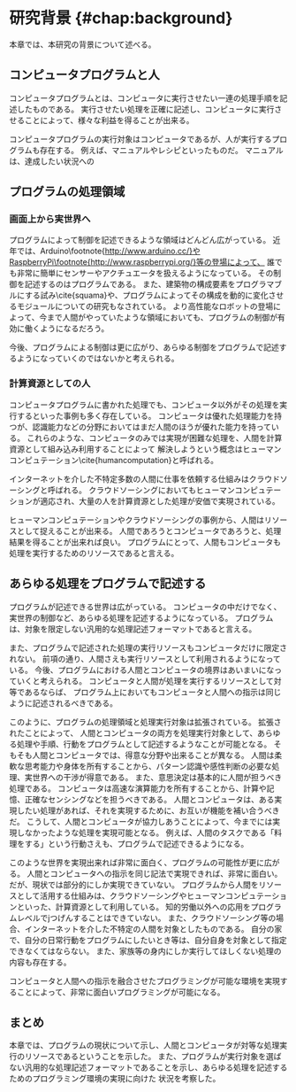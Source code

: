 # 研究背景 {#chap:background}

本章では、本研究の背景について述べる。

<!--  

背景は状況説明

- 人と計算機のプログラムは似ている、ということを示す
- プログラムは実行者を選ばない、ということを示す
- プログラムは処理するフィールドを選ばない、ということを示す
- プログラムは汎用的な処理記述フォーマットである、ということを示す

- プログラムによって、フィールドを選ばずに、人と計算機への指示する手法を提案する

-->

## コンピュータプログラムと人  

<!-- SICPの序文とかから

- プログラムは処理手順が記述されたもの
- コンピュータプログラムは、コンピュータに実行してもらいたい処理を記述しておく手順書である。
- 一方で、人間にとってもプログラムというものは存在する。
- 例えば、マニュアルやレシピといったものだ。
- また、音楽の演奏会のプログラムなども、演奏会全体の一連の処理の流れを記述しておくものである。
- 両者を比べると、非常に類似している
- 画像で示す
- プログラムとは、実行したい処理を記述するものであり、その実行対象は選ばれない。
- コンピュータのほうが得意だからコンピュータにやらせているだけであって、人間がやっても良いのである。
- 実際に、HumanComputationという概念もあり、プログラムにとっては結果さえ得られれば実行者はなんでも良くなってる


-->
コンピュータプログラムとは、コンピュータに実行させたい一連の処理手順を記述したものである。
実行させたい処理を正確に記述し、コンピュータに実行させることによって、様々な利益を得ることが出来る。

コンピュータプログラムの実行対象はコンピュータであるが、人が実行するプログラムも存在する。
例えば、マニュアルやレシピといったものだ。
マニュアルは、達成したい状況への

## プログラムの処理領域

<!-- もっと、人と計算機が協調しあって処理を進めていくというモデルについて述べるべき -->

### 画面上から実世界へ

<!-- - プログラムで制御を記述できる領域は広がっている
- センサやアクチュエータが簡単に使える
- プログラマブルな建築やプログラムによって動的に構成を変える物質の研究もされている
- プログラムで制御しない空間というのはなくなっていくのでは -->

プログラムによって制御を記述できるような領域はどんどん広がっている。
近年では、Arduino\footnote{http://www.arduino.cc/}やRaspberryPi\footnote{http://www.raspberrypi.org/}等の登場によって、
誰でも非常に簡単にセンサーやアクチュエータを扱えるようになっている。
その制御を記述するのはプログラムである。
また、建築物の構成要素をプログラマブルにする試み\cite{squama}や、プログラムによってその構成を動的に変化させるモジュールについての研究もなされている。
より高性能なロボットの登場によって、今まで人間がやっていたような領域においても、プログラムの制御が有効に働くようになるだろう。
<!-- ロボット系の研究事例があれば出したい -->
今後、プログラムによる制御は更に広がり、あらゆる制御をプログラムで記述するようになっていくのではないかと考えられる。

### 計算資源としての人

<!--
- プログラムに書かれた処理を実行する対象はコンピュータだけではなくなっている
- コンピュータのみでは解決が困難な問題を、人間を計算資源として利用することで解決する手法はヒューマンコンピュテーションと呼ばれる。
- 人間はプログラムとって、コンピュータと同じ、処理を実行する対象にすぎないのである

- 前述の項目を考えると、プログラムの 領域は実世界にも広がっている。
- 人間によって実世界も操作できるならば、計算資源というよりも〇〇資源と言える。

(ついでに、入れるかわからないけど) スマホとかの流通で、人間は常にインターネットに繋がれる。
つまり、インターネットを介していつでもプログラムから参照可能になっている。
非常に計算資源としてもやりやすい。

 -->

コンピュータプログラムに書かれた処理でも、コンピュータ以外がその処理を実行するといった事例も多く存在している。
コンピュータは優れた処理能力を持つが、認識能力などの分野においてはまだ人間のほうが優れた能力を持っている。
これらのような、コンピュータのみでは実現が困難な処理を、人間を計算資源として組み込み利用することによって
解決しようという概念はヒューマンコンピュテーション\cite{humancomputation}と呼ばれる。
<!-- reCAPTCHA, VizWizを出す -->

インターネットを介した不特定多数の人間に仕事を依頼する仕組みはクラウドソーシングと呼ばれる。
クラウドソーシングにおいてもヒューマンコンピュテーションが適応され、大量の人を計算資源とした処理が安価で実現されている。
<!-- turkit, crowdforge, 大人数を利用した例が欲しい -->

ヒューマンコンピュテーションやクラウドソーシングの事例から、人間はリソースとして捉えることが出来る。
人間であろうとコンピュータであろうと、処理結果を得ることが出来れば良い。
プログラムにとって、人間もコンピュータも処理を実行するためのリソースであると言える。



<!-- ## まとめの前のまとめみたいな？

  人間への指示とコンピュータへの指示を同じように書ければ、日常活動さえもプログラミングできる。
  つまり、何でもかんでもプログラムで記述するような社会が来るよ
  だが、現状において、自分自身とかをプログラムから呼び出せる仕組みがないよ
  せっかく身の回りがプログラマブルになってきてるのに、自分自身を組み込めなくては、人間という存在が
  様々なプログラムのボトルネックになりがち。
  これでは日常生活とかもプログラムできない。

-->

## あらゆる処理をプログラムで記述する

<!-- - プログラムは汎用処理記述フォーマットである
  - 画面上だろうと、実世界だろうと、あらゆる処理を記述し得る
- 実行リソースも何でも良いのでは
  - コンピュータだけにとらわれない
  - 人間さえも実行リソースである
  - 両者の境界はあいまいになっていくだろう
- 人間と計算機を実行リソースとして、あらゆる処理・手順・行動をプログラムとして記述できれば良い
  - そもそも人間と計算機は得意分野が違い話
    - 人間は汎用的で好意的解釈可能な入出力装置
    - 計算機は...?
  - 協調し合えば良い
  - なんか理由つける
- しかし、現状では部分的にしか実現できていない
  - 例えば、人間が実世界で行っている処理
    - 料理をする、とか
    - 仕事したり
  - 日常の活動の中にもコンピュータのほうが得意なことは多くある
  - プログラムから人間をリソースとして利用する手法は、クラウドソーシングに限られる
    - 知的労働しかできない
    - その場にいけるわけではない
    - そもそもインターネットを介した不特定の人間に任せられない処理がある -->

プログラムが記述できる世界は広がっている。
コンピュータの中だけでなく、実世界の制御など、あらゆる処理を記述するようになっている。
プログラムは、対象を限定しない汎用的な処理記述フォーマットであると言える。

また、プログラムで記述された処理の実行リソースもコンピュータだけに限定されない。
前項の通り、人間さえも実行リソースとして利用されるようになっている。
今後、プログラムにおける人間とコンピュータの境界はあいまいになっていくと考えられる。
コンピュータと人間が処理を実行するリソースとして対等であるならば、
プログラム上においてもコンピュータと人間への指示は同じように記述されるべきである。

このように、プログラムの処理領域と処理実行対象は拡張されている。
拡張されたことによって、<!-- パラダイム？ -->
人間とコンピュータの両方を処理実行対象として、あらゆる処理や手順、行動をプログラムとして記述するようなことが可能となる。
そもそも人間とコンピュータでは、得意な分野や出来ることが異なる。
人間は柔軟な思考能力や身体を所有することから、パターン認識や感性判断の必要な処理、実世界への干渉が得意である。
また、意思決定は基本的に人間が担うべき処理である。
コンピュータは高速な演算能力を所有することから、計算や記憶、正確なセンシングなどを担うべきである。
人間とコンピュータは、ある実現したい処理があれば、それを実現するために、お互いが機能を補い合うべきだ。
こうして、人間とコンピュータが協力しあうことによって、今までには実現しなかったような処理を実現可能となる。
例えば、人間のタスクである「料理をする」という行動さえも、プログラムで記述できるようになる。
<!-- その手順を示す -->

このような世界を実現出来れば非常に面白く、プログラムの可能性が更に広がる。
人間とコンピュータへの指示を同じ記法で実現できれば、非常に面白い。
だが、現状では部分的にしか実現できていない。
プログラムから人間をリソースとして活用する仕組みは、クラウドソーシングやヒューマンコンピュテーションといった、計算資源として利用している。
知的労働以外への応用をプログラムレベルでjつげんすることはできていない。
また、クラウドソーシング等の場合、インターネットを介した不特定の人間を対象としたものである。
自分の家で、自分の日常行動をプログラムにしたいとき等は、自分自身を対象として指定できなくてはならない。
また、家族等の身内にしか実行してほしくない処理の内容も存在する。

コンピュータと人間への指示を融合させたプログラミングが可能な環境を実現することによって、非常に面白いプログラミングが可能になる。


## まとめ

本章では、プログラムの現状について示し、人間とコンピュータが対等な処理実行のリソースであるということを示した。
また、プログラムが実行対象を選ばない汎用的な処理記述フォーマットであることを示し、あらゆる処理を記述するためのプログラミング環境の実現に向けた
状況を考察した。


<!--
# コンピュータプログラムの処理領域

## 従来の処理領域

- プログラムはコンピュータに対する処理命令を記述するもの
- コンピュータ

## 新しい領域への拡張

# コンピュータプログラムと人のプログラム

## 類似性
例えばマニュアル
例えば料理
例をプログラムっぽく記述して、プログラムとの比較・類似性を示す

# 新しいプログラミングスタイルの必要性

## 日常生活の記述

- コンピュータプログラムとは

- 人にとってのプログラム

- -->
<!--
# 計算資源としての人

コンピュータだけでは処理が難しい問題も存在する。
それを人を計算資源として利用することで解決しようという考えかたはヒューマンコンピュテーション\cite{humancomputation}と呼ばれる
つまり、人間をコンピュータと同じ計算資源として捉え、各種システムに組み込むということである。
ヒューマンコンピュテーションは近年注目を集めており、多くの研究が行なわれている。

ヒューマンコンピュテーションを始めとし、計算機のみでは処理が困難な問題を人間を利用することで解決

## Human Computation

## Human as Sensor

## Human as Actuator

## プログラミング環境

# 既存手法の問題点

- 人を明示的に指定できない
- シンプルかつ汎用的に利用できない

# 人間と計算機の融合的プログラミング

コンピュータプログラムと人のプログラムは、

- 両者の融合の可能性

\subsection{計算資源としての人}

コンピュータは非常に優秀な計算機器であるが、コンピュータだけでは解決が困難な問題は現在の技術では存在する。
このコンピュータだけでは処理が困難な問題に関して、人間に処理させることによって解決しようという考えは
ヒューマンコンピュテーション\cite{humancomputation}と呼ばれ、近年注目を集めている。
つまり、人間をコンピュータと同じ計算資源として考え、処理させるということである。

\cite{recaptcha}


HumanComputation / Crowdsourcingなどによって、人は明確に計算資源として扱われるようになった。
今後も、コンピュータにできないことは人にやらせることで問題解決する手法は使われ続けると考えられる。



\subsection{コンピュータプログラムと人のプログラムの類似性}

\subsection{}

\subsection{対象を明示的に指定できない}
\subsection{シンプルでない}
<!--
% - ヒューマンコンピュテーションの登場
%   - 人間も計算資源として利用することが提案されている。
%
% - HumanComputationの登場
%   - 人間は明確に計算資源となる
% - 人と計算機を同じように扱う
%   - 人と計算機、双方に対する処理命令フォーマットが異なる
%     - 計算機はプログラムの通りに動く
%     - 人はマニュアル等に沿って動くことが多い
%   - 実行可能なフォーマットに統一するべきでは
%     - プログラムで記述できる
%   - マニュアル等は非常にプログラム的
%     - 例えば、運動会プログラムとか
%   - 社会の多くはプログラムによって支配されている
% - プログラムから人を扱う
%   - 様々な研究
%   - クラウドソーシング系のばっかり
%   - 演算のための機能としてしか利用されることはない
% - 人は汎用的実行主体である
%   - 演算だけでなく、様々なことができるし、している
%     - マニュアルは様々なことが記述されている
%   - より需要があるのは、自分自身や家族、会社などの組織内の人間
%     - 身近な人間をプログラムできるほうが良い
%   - 普通にプログラムを書いてるかのように扱えるべき
% - 特定の身近な人をプログラムに組み込めるような仕組みはない
%   - 人とコンピュータを同じフォーマットで扱う
%     - 今までは人がやっていたけどコンピュータでもできそうなことを全てコンピュータにやらせる
%     - 以下の2つが考えられる
%       - 人がプログラムに積極的に貢献する
%         - 計算機だけでは難しい処理も実現する
%       - 出来るだけ人のやることを減らす
%         - 可能な限りの処理を計算機に実行させる
%         - 人には、本当に人がやるべきようなことをやらせる
%         - 新しい技術によって人がやらなくても良いことが増えても、すぐに対応可能である -->


<!-- メモ -->

<!-- ## コンピュータと人のプログラムに基づいた共同処理

- もはやコンピュータも人も、処理を実行する対象として同じように見るべき
- 処理に応じて、コンピュータが得意ならコンピュータがやれば良い
- 人が得意なら人がやれば良い
- コンピュータと人がお互いの得意分野において力を発揮し、処理を実行していくようなプログラムが書ければ良い
- だが、現状では、人はプログラムから利用されているとしても、知的労働のみである

## 人的資源の利用が限られている

- プログラムは汎用処理記述フォーマットである
- プログラムはコンピュータだけでなく、人間への指示も記述可能である
- 両者の境界はなくなりつつある
- 人的資源を使って汎用的に処理を記述すれば良い
- だけど、現状は人的資源は知的労働にのみしか使われていない
- 人間は知的労働のみならず、様々な処理が可能な存在である。
- なぜそういったことができないか、人的資源を活用するプログラムはクラウドソーシングしかないから
- クラウドソーシングでは、例えば自分自身を対象として処理をさせるとかができない
- 自分の身の周りの出来事を記述することができない
- 例えばレシピとか、そういったものをプログラムとして記述できない。

## 人と計算機の融合的プログラミング環境

今後、人間はプログラムから呼び出されることが普通なようになっていくのではないか。
また、プログラムから制御しないような空間は今後どんどん減っていくのではないか。

もはや人間はプログラムの要素として普通なのでは
実世界を操作するのに、人間を使わない手はない
実世界を操作するのに、人間と計算機、双方のリソースを使う
コンピュータが得意なことはコンピュータが、人が得意なことは人がやれば良い
これによって、今まではプログラムとして記述してこなかったような、人間の生活さえもプログラミングできるのでは
また、可能な限りコンピュータに処理を実行させて、人間は人間にしかできないことに専念できるのでは？

問題は、プログラムからある特定の人物に対する処理命令を送るのがめんどくさいこと
クラウドソーシングとかで人間への処理命令を送ることはできるけど、クラウドソーシングプラットフォームでは
家族や自分を指定して何かやらせるといったことは困難。
特殊な記法なく、今までどおりの普通にプログラミングしてるだけなのに、日常生活をプログラミングしたい -->

